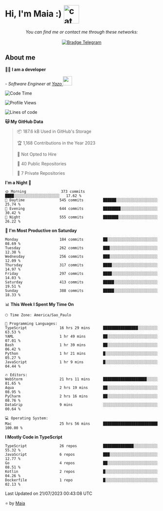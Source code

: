 <h1 align="left">Hi, I'm Maia :) 
<img src="https://emojis.slackmojis.com/emojis/images/1643509834/36299/black-cat.gif?1643509834" width="50" height="60" align="center"  alt="cat"/>
</h1>

<p align="center">
    <i>You can find me or contact me through these networks:</i>
    <br/><br/>
    <a href="https://t.me/mrootx" target="_blank">
        <img src="https://img.shields.io/badge/-Telegram-2CA5E0?logo=telegram&style=flat&logoColor=white" alt="Bradge Telegram" />
    </a>
</p>

## About me

:technologist: <strong>I am a developer</strong> <br>

<p><em> - Software Engineer at <a href="[https://pdasolucoes.com.br](https://yazo.com.br/)">Yazo
</a><img src="https://media.giphy.com/media/WUlplcMpOCEmTGBtBW/giphy.gif" width="30"> 
</em></p>

<!--START_SECTION:waka-->
![Code Time](http://img.shields.io/badge/Code%20Time-2%2C941%20hrs%2030%20mins-blue)

![Profile Views](http://img.shields.io/badge/Profile%20Views-3-blue)

![Lines of code](https://img.shields.io/badge/From%20Hello%20World%20I%27ve%20Written-590.5%20thousand%20lines%20of%20code-blue)

**🐱 My GitHub Data** 

> 📦 187.6 kB Used in GitHub's Storage 
 > 
> 🏆 1,168 Contributions in the Year 2023
 > 
> 🚫 Not Opted to Hire
 > 
> 📜 40 Public Repositories 
 > 
> 🔑 7 Private Repositories 
 > 
**I'm a Night 🦉** 

```text
🌞 Morning                373 commits         ████░░░░░░░░░░░░░░░░░░░░░   17.62 % 
🌆 Daytime                545 commits         ██████░░░░░░░░░░░░░░░░░░░   25.74 % 
🌃 Evening                644 commits         ████████░░░░░░░░░░░░░░░░░   30.42 % 
🌙 Night                  555 commits         ███████░░░░░░░░░░░░░░░░░░   26.22 % 
```
📅 **I'm Most Productive on Saturday** 

```text
Monday                   184 commits         ██░░░░░░░░░░░░░░░░░░░░░░░   08.69 % 
Tuesday                  262 commits         ███░░░░░░░░░░░░░░░░░░░░░░   12.38 % 
Wednesday                256 commits         ███░░░░░░░░░░░░░░░░░░░░░░   12.09 % 
Thursday                 317 commits         ████░░░░░░░░░░░░░░░░░░░░░   14.97 % 
Friday                   297 commits         ████░░░░░░░░░░░░░░░░░░░░░   14.03 % 
Saturday                 413 commits         █████░░░░░░░░░░░░░░░░░░░░   19.51 % 
Sunday                   388 commits         █████░░░░░░░░░░░░░░░░░░░░   18.33 % 
```


📊 **This Week I Spent My Time On** 

```text
🕑︎ Time Zone: America/Sao_Paulo

💬 Programming Languages: 
TypeScript               16 hrs 29 mins      ████████████████░░░░░░░░░   63.53 % 
YAML                     1 hr 49 mins        ██░░░░░░░░░░░░░░░░░░░░░░░   07.01 % 
Bash                     1 hr 39 mins        ██░░░░░░░░░░░░░░░░░░░░░░░   06.42 % 
Python                   1 hr 21 mins        █░░░░░░░░░░░░░░░░░░░░░░░░   05.27 % 
JavaScript               1 hr 9 mins         █░░░░░░░░░░░░░░░░░░░░░░░░   04.44 % 

🔥 Editors: 
WebStorm                 21 hrs 11 mins      ████████████████████░░░░░   81.65 % 
Aqua                     2 hrs 19 mins       ██░░░░░░░░░░░░░░░░░░░░░░░   08.95 % 
PyCharm                  2 hrs 16 mins       ██░░░░░░░░░░░░░░░░░░░░░░░   08.76 % 
DataGrip                 9 mins              ░░░░░░░░░░░░░░░░░░░░░░░░░   00.64 % 

💻 Operating System: 
Mac                      25 hrs 56 mins      █████████████████████████   100.00 % 
```

**I Mostly Code in TypeScript** 

```text
TypeScript               26 repos            ██████████████░░░░░░░░░░░   55.32 % 
JavaScript               6 repos             ███░░░░░░░░░░░░░░░░░░░░░░   12.77 % 
Go                       4 repos             ██░░░░░░░░░░░░░░░░░░░░░░░   08.51 % 
Kotlin                   2 repos             █░░░░░░░░░░░░░░░░░░░░░░░░   04.26 % 
Dockerfile               1 repo              █░░░░░░░░░░░░░░░░░░░░░░░░   02.13 % 
```




 Last Updated on 21/07/2023 00:43:08 UTC
<!--END_SECTION:waka-->

⭐️ by [Maia](https://github.com/gabrielmaialva33/)


